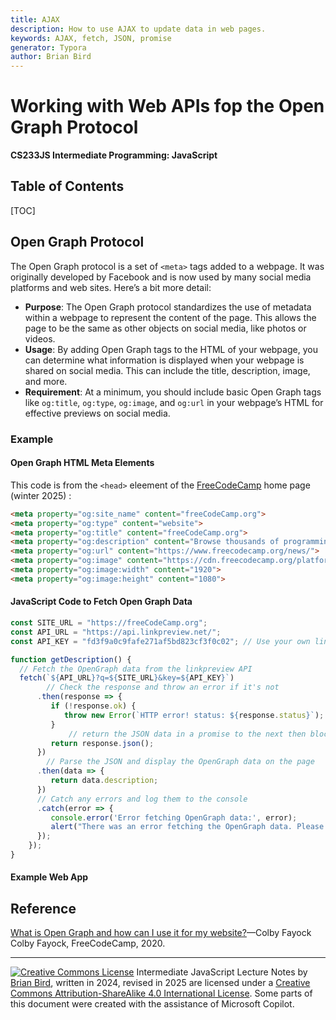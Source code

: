 ```yaml
---
title: AJAX
description: How to use AJAX to update data in web pages.
keywords: AJAX, fetch, JSON, promise
generator: Typora
author: Brian Bird
---
```


<h1>Working with Web APIs fop the Open Graph Protocol</h1>

**CS233JS Intermediate Programming: JavaScript**

<h2>Table of Contents</h2>

[TOC]

## Open Graph Protocol

The Open Graph protocol is a set of `<meta>` tags added to a webpage. It was originally developed by Facebook and is now used by many social media platforms and web sites. Here’s a bit more detail:

- **Purpose**: The Open Graph protocol standardizes the use of metadata within a webpage to represent the content of the page. This allows the page to be the same as other objects on social media, like photos or videos.
- **Usage**: By adding Open Graph tags to the HTML of your webpage, you can determine what information is displayed when your webpage is shared on social media. This can include the title, description, image, and more.
- **Requirement**: At a minimum, you should include basic Open Graph tags like `og:title`, `og:type`, `og:image`, and `og:url` in your webpage’s HTML for effective previews on social media.



### Example

#### Open Graph HTML Meta Elements

 This code is from the `<head>` eleement of the [FreeCodeCamp](freeCodeCamp.org) home page (winter 2025) :

```html
<meta property="og:site_name" content="freeCodeCamp.org">
<meta property="og:type" content="website">
<meta property="og:title" content="freeCodeCamp.org">
<meta property="og:description" content="Browse thousands of programming tutorials written by experts. Learn Web Development, Data Science, DevOps, Security, and get developer career advice.">
<meta property="og:url" content="https://www.freecodecamp.org/news/">
<meta property="og:image" content="https://cdn.freecodecamp.org/platform/universal/fcc_meta_1920X1080-indigo.png">
<meta property="og:image:width" content="1920">
<meta property="og:image:height" content="1080">
```

#### JavaScript Code to Fetch Open Graph Data

```javascript
const SITE_URL = "https://freeCodeCamp.org";
const API_URL = "https://api.linkpreview.net/";
const API_KEY = "fd3f9a0c9fafe271af5bd823cf3f0c02"; // Use your own linkperview API key

function getDescription() {
  // Fetch the OpenGraph data from the linkpreview API
  fetch(`${API_URL}?q=${SITE_URL}&key=${API_KEY}`)
  		// Check the response and throw an error if it's not
      .then(response => {
         if (!response.ok) {
            throw new Error(`HTTP error! status: ${response.status}`);
         }
    		 // return the JSON data in a promise to the next then block
         return response.json();
      })
  		// Parse the JSON and display the OpenGraph data on the page
      .then(data => {
         return data.description;
      })
  	  // Catch any errors and log them to the console
      .catch(error => {
         console.error('Error fetching OpenGraph data:', error);
         alert("There was an error fetching the OpenGraph data. Please try again.");
      });
	});
}
```

#### Example Web App





## Reference

[What is Open Graph and how can I use it for my website?](https://www.freecodecamp.org/news/what-is-open-graph-and-how-can-i-use-it-for-my-website/)&mdash;Colby Fayock
Colby Fayock, FreeCodeCamp, 2020.



---

[![Creative Commons License](https://i.creativecommons.org/l/by-sa/4.0/88x31.png)](http://creativecommons.org/licenses/by-sa/4.0/) Intermediate JavaScript Lecture Notes by [Brian Bird](https://profbird.dev), written in 2024, revised in <time>2025</time> are licensed under a [Creative Commons Attribution-ShareAlike 4.0 International License](http://creativecommons.org/licenses/by-sa/4.0/). Some parts of this document were created with the assistance of Microsoft Copilot.